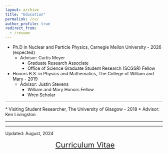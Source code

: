 ```yaml
---
layout: archive
title: "Education"
permalink: /cv/
author_profile: true
redirect_from:
  - /resume
---
```


* Ph.D in Nuclear and Particle Physics, Carnegie Mellon University - 2026 (expected)  
  * Advisor: Curtis Meyer  
    * Graduate Research Associate
    * Office of Science Graduate Student Research (SCGSR) Fellow
* Honors B.S. in Physics and Mathematics, The College of William and Mary - 2019  
  * Advisor: Justin Stevens  
    * William and Mary Honors Fellow 
    * Wren Scholar 
<hr>
* Visiting Student Researcher, The University of Glasgow - 2018
  * Advisor: Ken Livingston
<hr>
<hr>
Updated: August, 2024  

<p align="center">
  <font size="5">
  <a href="http://zabaldwin.github.io/files/Baldwin_CV_2024update.pdf">Curriculum Vitae</a>
  </font>
</p>




